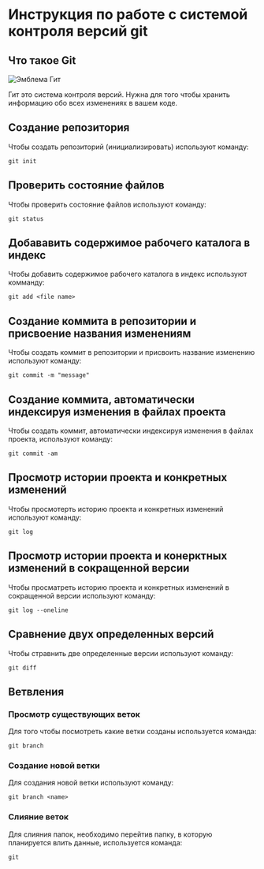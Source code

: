 # **Инструкция по работе с системой контроля версий git**
## Что такое Git

![Эмблема Гит](git.png)

Гит это система контроля версий. Нужна для того чтобы хранить информацию обо всех изменениях в вашем коде.


## Создание репозитория 

Чтобы создать репозиторий (инициализировать) используют команду:

    git init

## Проверить состояние файлов

Чтобы проверить состояние файлов используют команду:

    git status

## Добававить содержимое рабочего каталога в индекс

Чтобы добавить содержимое рабочего каталога в индекс используют комманду:

    git add <file name>

## Создание коммита в репозитории и присвоение названия изменениям

Чтобы создать коммит в репозитории и присвоить название изменению используют команду:

    git commit -m "message"

## Создание коммита, автоматически индексируя изменения в файлах проекта

Чтобы создать коммит, автоматически индексируя изменения в файлах проекта, используют команду:

    git commit -am

## Просмотр истории проекта и конкретных изменений

Чтобы просмотерть историю проекта и конкретных изменений используют команду:

    git log

## Просмотр истории проекта и конерктных изменений в сокращенной версии

Чтобы просматреть историю проекта и конкретных изменений в сокращенной версии используют команду:

    git log --oneline

## Сравнение двух определенных версий

Чтобы стравнить две определенные версии используют команду:

    git diff

## Ветвления 

### Просмотр существующих веток

Для того чтобы посмотреть какие ветки созданы используется команда:

    git branch

### Создание новой ветки

Для создания новой ветки используют команду: 

    git branch <name>
    
### Слияние веток

Для слияния папок, необходимо перейтив папку, в которую планируется влить данные, используется команда:

    git

